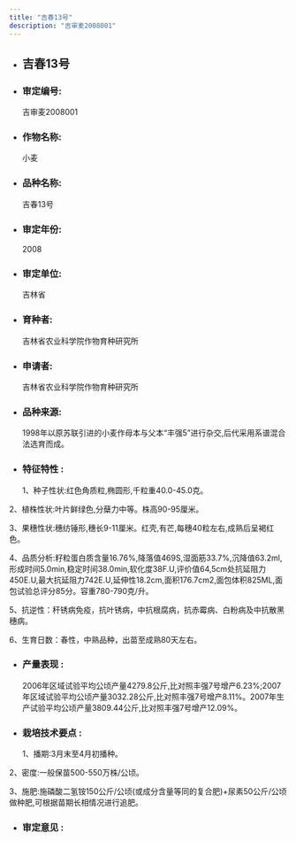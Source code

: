 ```yaml
---
title: "吉春13号"
description: "吉审麦2008001"
---
```

* ## 吉春13号
* ###  审定编号:  
   吉审麦2008001

*  ### 作物名称:  
   小麦

*   ###  品种名称: 
    吉春13号

*   ### 审定年份: 
    2008

*   ### 审定单位:  
    吉林省

*   ### 育种者:  
    吉林省农业科学院作物育种研究所

*   ### 申请者:  
    吉林省农业科学院作物育种研究所

*   ### 品种来源:  
    1998年以原苏联引进的小麦作母本与父本“丰强5”进行杂交,后代采用系谱混合法选育而成。

*   ### 特征特性 : 
    1、种子性状:红色角质粒,椭圆形,千粒重40.0-45.0克。
2、植株性状:叶片鲜绿色,分蘖力中等。株高90-95厘米。
3、果穗性状:穗纺锤形,穗长9-11厘米。红壳,有芒,每穗40粒左右,成熟后呈褐红色。
4、品质分析:籽粒蛋白质含量16.76%,降落值469S,湿面筋33.7%,沉降值63.2ml,形成时间5.0min,稳定时间38.0min,软化度38F.U,评价值64,5cm处抗延阻力450E.U,最大抗延阻力742E.U,延伸性18.2cm,面积176.7cm2,面包体积825ML,面包试验总评分85分。容重780-790克/升。
5、抗逆性：秆锈病免疫，抗叶锈病，中抗根腐病，抗赤霉病、白粉病及中抗散黑穗病。
6、生育日数：春性，中熟品种，出苗至成熟80天左右。

*   ### 产量表现 : 
    2006年区域试验平均公顷产量4279.8公斤,比对照丰强7号增产6.23%;2007年区域试验平均公顷产量3032.28公斤,比对照丰强7号增产8.11%。2007年生产试验平均公顷产量3809.44公斤,比对照丰强7号增产12.09%。

*   ### 栽培技术要点 : 
    1、播期:3月末至4月初播种。
2、密度:一般保苗500-550万株/公顷。
3、施肥:施磷酸二氢铵150公斤/公顷(或成分含量等同的复合肥)+尿素50公斤/公顷做种肥,可根据苗期长相情况进行追肥。

*   ### 审定意见 : 
    
